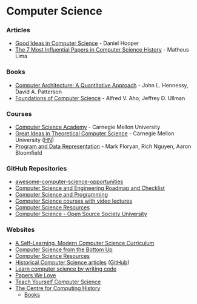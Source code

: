 # Computer Science

### Articles

* [Good Ideas in Computer Science](https://danielchasehooper.com/posts/good-ideas-in-cs/) - Daniel Hooper
* [The 7 Most Influential Papers in Computer Science History](https://terriblesoftware.org/2025/01/22/the-7-most-influential-papers-in-computer-science-history) - Matheus Lima

### Books

* [Computer Architecture: A Quantitative Approach](https://dl.acm.org/doi/epdf/10.5555/1999263) - John L. Hennessy, David A. Patterson
* [Foundations of Computer Science](http://infolab.stanford.edu/~ullman/focs.html) - Alfred V. Aho, Jeffrey D. Ullman

### Courses

* [Computer Science Academy](https://academy.cs.cmu.edu) - Carnegie Mellon University
* [Great Ideas in Theoretical Computer Science](https://www.cs.cmu.edu/~15251/) - Carnegie Mellon University ([HN](https://news.ycombinator.com/item?id=15146905))
* [Program and Data Representation](https://aaronbloomfield.github.io/pdr/readme.html) - Mark Floryan, Rich Nguyen, Aaron Bloomfield

### GitHub Repositories

* [awesome-computer-science-opportunities](https://github.com/anu0012/awesome-computer-science-opportunities)
* [Computer Science and Engineering Roadmap and Checklist](https://github.com/apeman/awesome_computer_science)
* [Computer Science and Programming](https://github.com/P1xt/p1xt-guides)
* [Computer Science courses with video lectures](https://github.com/Developer-Y/cs-video-courses)
* [Computer Science Resources](https://github.com/the-akira/Computer-Science-Resources)
* [Computer Science - Open Source Society University](https://github.com/ossu/computer-science)

### Websites

* [A Self-Learning, Modern Computer Science Curriculum](https://functionalcs.github.io/curriculum/)
* [Computer Science from the Bottom Up](https://www.bottomupcs.com/)
* [Computer Science Resources](https://docs.google.com/spreadsheets/d/1BD8BJJUNaX63m2QmySWMGDp71nx4W4MyyiIBlfMoN3Q/edit#gid=0)
* [Historical Computer Science articles](https://francoatmega.github.io/historical-computer-science-articles/) ([GitHub](https://github.com/francoatmega/historical-computer-science-articles))
* [Learn computer science by writing code](https://csprimer.com/)
* [Papers We Love](https://paperswelove.org/)
* [Teach Yourself Computer Science](https://teachyourselfcs.com/)
* [The Centre for Computing History](https://www.computinghistory.org.uk/)
  * [Books](https://www.computinghistory.org.uk/sec/383/Books/)
